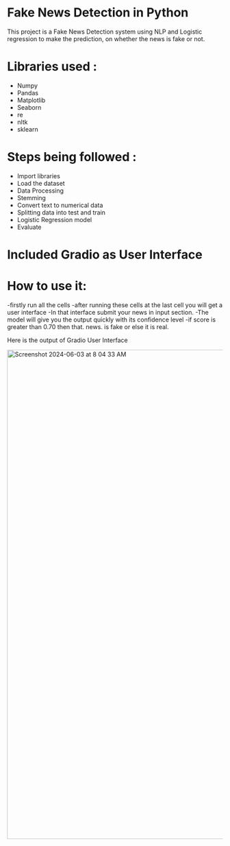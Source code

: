 # Fake News Detection in Python
This project is a Fake News Detection system using NLP and Logistic regression to make the prediction, on whether the news is fake or not. 

# Libraries used : 
- Numpy
- Pandas
- Matplotlib
- Seaborn
- re
- nltk
- sklearn

# Steps being followed : 
- Import libraries
- Load the dataset
- Data Processing
- Stemming
- Convert text to numerical data
- Splitting data into test and train
- Logistic Regression model
- Evaluate

# Included Gradio as User Interface
# How to use it:
-firstly run all the cells
-after running these cells at the last cell you will get a user interface
-In that interface submit your news in input section.
-The model will give you the output quickly with its confidence level
-if score is greater than 0.70 then that. news. is fake or else it is real. 

Here is the output of Gradio User Interface

<img width="1142" alt="Screenshot 2024-06-03 at 8 04 33 AM" src="https://github.com/AKing-283/ML-CaPsule/assets/154039781/989a1c10-bd53-4eb0-97a4-ac80da601cf6">

